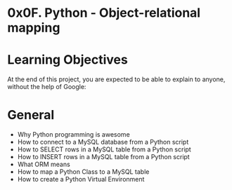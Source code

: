 # 0x0F. Python - Object-relational mapping

# Learning Objectives
At the end of this project, you are expected to be able to explain to anyone, without the help of Google:

# General
- Why Python programming is awesome
- How to connect to a MySQL database from a Python script
- How to SELECT rows in a MySQL table from a Python script
- How to INSERT rows in a MySQL table from a Python script
- What ORM means
- How to map a Python Class to a MySQL table
- How to create a Python Virtual Environment

